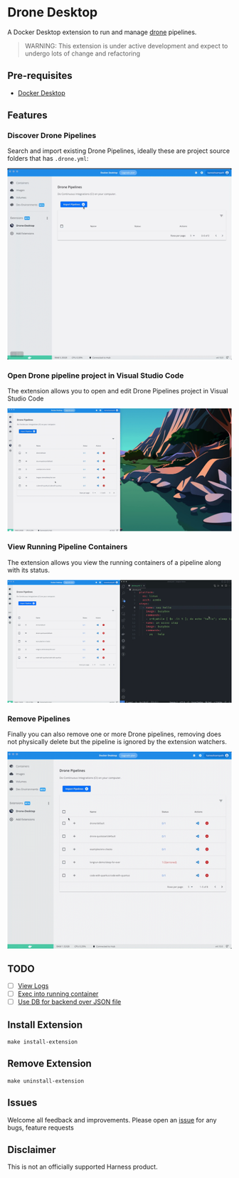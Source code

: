 # Drone Desktop

A Docker Desktop extension to run and manage [drone](https://drone.io) pipelines.

> WARNING: This extension is under active development and expect to undergo lots of change and refactoring

## Pre-requisites

- [Docker Desktop](https://www.docker.com/products/docker-desktop/)

## Features

### Discover Drone Pipelines

Search and import existing Drone Pipelines, ideally these are project source folders that has `.drone.yml`:

![Import Pipelines](./docs/images/drone_desktop_feature_import.gif)

### Open Drone pipeline project in Visual Studio Code

The extension allows you to open and edit Drone Pipelines project in Visual Studio Code

![Open in Visual Studio Code](./docs/images/drone_desktop_feature_open_in_vs_code.gif)

### View Running Pipeline Containers

The extension allows you view the running containers of a pipeline along with its status.

![View running Pipeline Containers](./docs/images/drone_desktop_feature_run_pipelines.gif)

### Remove Pipelines

Finally you can also remove one or more Drone pipelines, removing does not physically delete but the pipeline is ignored by the extension watchers.

![Remove Pipelines](./docs/images/drone_desktop_feature_remove_pipelines.gif)

## TODO

- [ ] [View Logs](https://github.com/kameshsampath/drone-desktop-docker-extension/issues/1)
- [ ] [Exec into running container](https://github.com/kameshsampath/drone-desktop-docker-extension/issues/2)
- [ ] [Use DB for backend over JSON file](https://github.com/kameshsampath/drone-desktop-docker-extension/issues/3)

## Install Extension

```shell
make install-extension
```

## Remove Extension

```shell
make uninstall-extension
```

## Issues

Welcome all feedback and improvements. Please open an [issue](https://github.com/kameshsampath/drone-desktop-docker-extension/issues) for any bugs, feature requests

## Disclaimer

This is not an officially supported Harness product.
